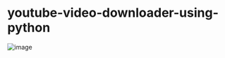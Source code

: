 # youtube-video-downloader-using-python

![image](https://user-images.githubusercontent.com/62373532/232447409-7a3dc5d7-372c-4860-92a0-6434a14557d7.png)
